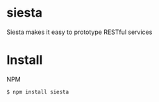 # siesta

Siesta makes it easy to prototype RESTful services

# Install

NPM

    $ npm install siesta
